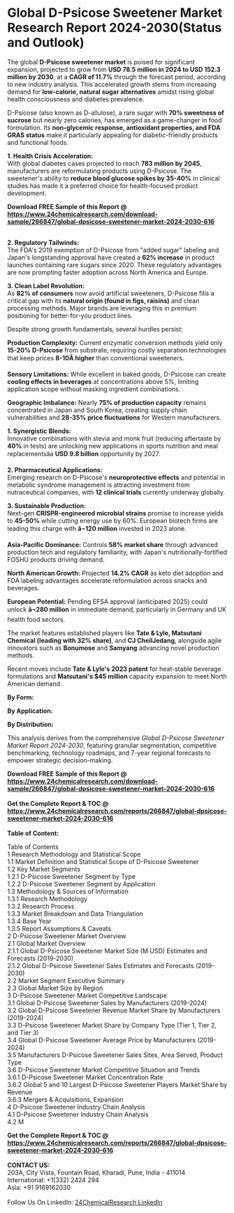 <h1>Global D-Psicose Sweetener Market Research Report 2024-2030(Status and Outlook)</h1><p>The global <strong>D-Psicose sweetener market</strong> is poised for significant expansion, projected to grow from <strong>USD 78.5 million in 2024 to USD 152.3 million by 2030</strong>, at a <strong>CAGR of 11.7%</strong> through the forecast period, according to new industry analysis. This accelerated growth stems from increasing demand for <strong>low-calorie, natural sugar alternatives</strong> amidst rising global health consciousness and diabetes prevalence.</p><p>D-Psicose (also known as D-allulose), a rare sugar with <strong>70% sweetness of sucrose</strong> but nearly zero calories, has emerged as a game-changer in food formulation. Its <strong>non-glycemic response, antioxidant properties, and FDA GRAS status</strong> make it particularly appealing for diabetic-friendly products and functional foods.</p><p><strong>1. Health Crisis Acceleration:</strong><br>
With global diabetes cases projected to reach <strong>783 million by 2045</strong>, manufacturers are reformulating products using D-Psicose. The sweetener's ability to <strong>reduce blood glucose spikes by 35-40%</strong> in clinical studies has made it a preferred choice for health-focused product development.</p><div><b>Download FREE Sample of this Report @ 
            <a href="https://www.24chemicalresearch.com/download-sample/266847/global-dpsicose-sweetener-market-2024-2030-616">
            https://www.24chemicalresearch.com/download-sample/266847/global-dpsicose-sweetener-market-2024-2030-616</a></b></div><br><p><strong>2. Regulatory Tailwinds:</strong><br>
The FDA's 2019 exemption of D-Psicose from "added sugar" labeling and Japan's longstanding approval have created a <strong>62% increase</strong> in product launches containing rare sugars since 2020. These regulatory advantages are now prompting faster adoption across North America and Europe.</p><p><strong>3. Clean Label Revolution:</strong><br>
As <strong>82% of consumers</strong> now avoid artificial sweeteners, D-Psicose fills a critical gap with its <strong>natural origin (found in figs, raisins)</strong> and clean processing methods. Major brands are leveraging this in premium positioning for better-for-you product lines.</p><p>Despite strong growth fundamentals, several hurdles persist:</p><p><strong>Production Complexity:</strong> Current enzymatic conversion methods yield only <strong>15-20% D-Psicose</strong> from substrate, requiring costly separation technologies that keep prices <strong>8-10Ã higher</strong> than conventional sweeteners.</p><p><strong>Sensory Limitations:</strong> While excellent in baked goods, D-Psicose can create <strong>cooling effects in beverages</strong> at concentrations above 5%, limiting application scope without masking ingredient combinations.</p><p><strong>Geographic Imbalance:</strong> Nearly <strong>75% of production capacity</strong> remains concentrated in Japan and South Korea, creating supply chain vulnerabilities and <strong>28-35% price fluctuations</strong> for Western manufacturers.</p><p><strong>1. Synergistic Blends:</strong><br>
Innovative combinations with stevia and monk fruit (reducing aftertaste by <strong>40%</strong> in tests) are unlocking new applications in sports nutrition and meal replacementsâa <strong>USD 9.8 billion</strong> opportunity by 2027.</p><p><strong>2. Pharmaceutical Applications:</strong><br>
Emerging research on D-Psicose's <strong>neuroprotective effects</strong> and potential in metabolic syndrome management is attracting investment from nutraceutical companies, with <strong>12 clinical trials</strong> currently underway globally.</p><p><strong>3. Sustainable Production:</strong><br>
Next-gen <strong>CRISPR-engineered microbial strains</strong> promise to increase yields to <strong>45-50%</strong> while cutting energy use by 60%. European biotech firms are leading this charge with <strong>â¬120 million</strong> invested in 2023 alone.</p><p><strong>Asia-Pacific Dominance:</strong> Controls <strong>58% market share</strong> through advanced production tech and regulatory familiarity, with Japan's nutritionally-fortified FOSHU products driving demand.</p><p><strong>North American Growth:</strong> Projected <strong>14.2% CAGR</strong> as keto diet adoption and FDA labeling advantages accelerate reformulation across snacks and beverages.</p><p><strong>European Potential:</strong> Pending EFSA approval (anticipated 2025) could unlock <strong>â¬280 million</strong> in immediate demand, particularly in Germany and UK health food sectors.</p><p>The market features established players like <strong>Tate &amp; Lyle, Matsutani Chemical (leading with 32% share)</strong>, and <strong>CJ CheilJedang</strong>, alongside agile innovators such as <strong>Bonumose</strong> and <strong>Samyang</strong> advancing novel production methods.</p><p>Recent moves include <strong>Tate &amp; Lyle's 2023 patent</strong> for heat-stable beverage formulations and <strong>Matsutani's $45 million</strong> capacity expansion to meet North American demand.</p><p><strong>By Form:</strong></p><p><strong>By Application:</strong></p><p><strong>By Distribution:</strong></p><p>This analysis derives from the comprehensive <em>Global D-Psicose Sweetener Market Report 2024-2030</em>, featuring granular segmentation, competitive benchmarking, technology roadmaps, and 7-year regional forecasts to empower strategic decision-making.</p><div><b>Download FREE Sample of this Report @ 
            <a href="https://www.24chemicalresearch.com/download-sample/266847/global-dpsicose-sweetener-market-2024-2030-616">
            https://www.24chemicalresearch.com/download-sample/266847/global-dpsicose-sweetener-market-2024-2030-616</a></b></div><br><div><b>Get the Complete Report & TOC @ 
            <a href="https://www.24chemicalresearch.com/reports/266847/global-dpsicose-sweetener-market-2024-2030-616">
            https://www.24chemicalresearch.com/reports/266847/global-dpsicose-sweetener-market-2024-2030-616</a></b></div><br>
            <b>Table of Content:</b><p>Table of Contents<br />
1 Research Methodology and Statistical Scope<br />
1.1 Market Definition and Statistical Scope of D-Psicose Sweetener<br />
1.2 Key Market Segments<br />
1.2.1 D-Psicose Sweetener Segment by Type<br />
1.2.2 D-Psicose Sweetener Segment by Application<br />
1.3 Methodology & Sources of Information<br />
1.3.1 Research Methodology<br />
1.3.2 Research Process<br />
1.3.3 Market Breakdown and Data Triangulation<br />
1.3.4 Base Year<br />
1.3.5 Report Assumptions & Caveats<br />
2 D-Psicose Sweetener Market Overview<br />
2.1 Global Market Overview<br />
2.1.1 Global D-Psicose Sweetener Market Size (M USD) Estimates and Forecasts (2019-2030)<br />
2.1.2 Global D-Psicose Sweetener Sales Estimates and Forecasts (2019-2030)<br />
2.2 Market Segment Executive Summary<br />
2.3 Global Market Size by Region<br />
3 D-Psicose Sweetener Market Competitive Landscape<br />
3.1 Global D-Psicose Sweetener Sales by Manufacturers (2019-2024)<br />
3.2 Global D-Psicose Sweetener Revenue Market Share by Manufacturers (2019-2024)<br />
3.3 D-Psicose Sweetener Market Share by Company Type (Tier 1, Tier 2, and Tier 3)<br />
3.4 Global D-Psicose Sweetener Average Price by Manufacturers (2019-2024)<br />
3.5 Manufacturers D-Psicose Sweetener Sales Sites, Area Served, Product Type<br />
3.6 D-Psicose Sweetener Market Competitive Situation and Trends<br />
3.6.1 D-Psicose Sweetener Market Concentration Rate<br />
3.6.2 Global 5 and 10 Largest D-Psicose Sweetener Players Market Share by Revenue<br />
3.6.3 Mergers & Acquisitions, Expansion<br />
4 D-Psicose Sweetener Industry Chain Analysis<br />
4.1 D-Psicose Sweetener Industry Chain Analysis<br />
4.2 M</p><div><b>Get the Complete Report & TOC @ 
            <a href="https://www.24chemicalresearch.com/reports/266847/global-dpsicose-sweetener-market-2024-2030-616">
            https://www.24chemicalresearch.com/reports/266847/global-dpsicose-sweetener-market-2024-2030-616</a></b></div><br><b>CONTACT US:</b><br>
            203A, City Vista, Fountain Road, Kharadi, Pune, India - 411014<br>
            International: +1(332) 2424 294<br>
            Asia: +91 9169162030 <br><br>
            Follow Us On LinkedIn: <a href="https://www.linkedin.com/company/24chemicalresearch/">24ChemicalResearch LinkedIn</a>